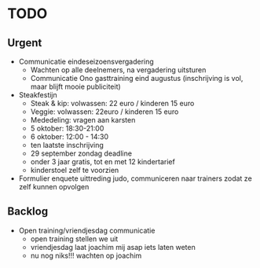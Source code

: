 # TODO
## Urgent
- Communicatie eindeseizoensvergadering
	- Wachten op alle deelnemers, na vergadering uitsturen
	- Communicatie Ono gasttraining eind augustus (inschrijving is vol, maar blijft mooie publiciteit)
- Steakfestijn
	- Steak & kip: volwassen: 22 euro / kinderen 15 euro
	- Veggie: volwassen: 22euro / kinderen 15 euro
	- Mededeling: vragen aan karsten
	- 5 oktober: 18:30-21:00
	- 6 oktober: 12:00 - 14:30
	- ten laatste inschrijving
	-  29 september zondag deadline
	- onder 3 jaar gratis, tot en met 12 kindertarief
	- kinderstoel zelf te voorzien
- Formulier enquete uittreding judo, communiceren naar trainers zodat ze zelf kunnen opvolgen
	
## Backlog
- Open training/vriendjesdag communicatie
	- open training stellen we uit
	- vriendjesdag laat joachim mij asap iets laten weten
	- nu nog niks!!! wachten op joachim
<!--stackedit_data:
eyJoaXN0b3J5IjpbLTIwMDY2NjE1MTAsMTY2NjI4MjYwNiwtNz
UwMjUyNjkyLDIxNjQ1ODI0NSwyMTUwNzY0MzMsLTM0Njc3Mzg5
OCwxNjk4Nzc2MDk3LDE2OTg3NzYwOTcsMTg1MDc1MDA4MywxND
U4Mzk4ODQ0LC0zNTU0MTUzMjYsNDMxNDc5NzgsLTIxMTcwMDgy
MTksNzA4Mjg2ODU4LDE1NjQ1MDM0MzFdfQ==
-->